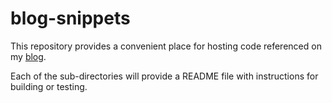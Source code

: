 blog-snippets
=============

This repository provides a convenient place for hosting code referenced on my [blog](http://www.dahlgren.so).

Each of the sub-directories will provide a README file with instructions for building or testing.
